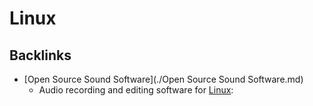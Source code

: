 # Linux



## Backlinks
* [Open Source Sound Software](./Open Source Sound Software.md)
	* Audio recording and editing software for [Linux](./Linux.md):

